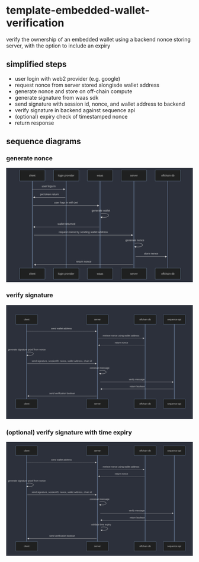 # template-embedded-wallet-verification
verify the ownership of an embedded wallet using a backend nonce storing server, with the option to include an expiry

## simplified steps
- user login with web2 provider (e.g. google)
- request nonce from server stored alongisde wallet address
- generate nonce and store on off-chain compute
- generate signature from waas sdk
- send signature with session id, nonce, and wallet address to backend
- verify signature in backend against sequence api 
- (optional) expiry check of timestamped nonce
- return response

## sequence diagrams
### generate nonce
![generate nonce](/generate_nonce.png)

### verify signature
![verify signature](verify_signature.png)

### (optional) verify signature with time expiry 
![verify signature time expiry](verify_signature_time_expiry.png)
